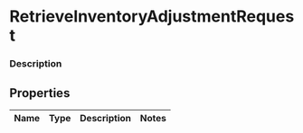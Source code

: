 
# RetrieveInventoryAdjustmentRequest

### Description



## Properties
Name | Type | Description | Notes
------------ | ------------- | ------------- | -------------



